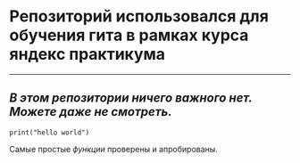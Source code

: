 # Репозиторий использовался для обучения гита в рамках курса яндекс практикума
---
*В этом репозитории ничего важного нет. Можете даже не смотреть.*
---
```
print("hello world")
```
Самые простые _функции_ проверены и апробированы.
